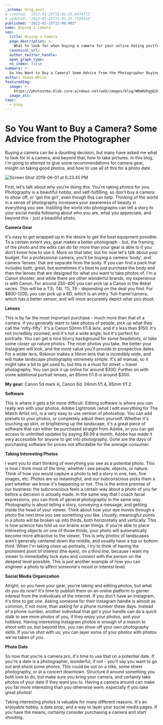 ```yaml
---
_schema: blog_post
# created: '2022-01-25T15:02:25.697477Z'
# updated: '2022-01-25T15:02:25.710934Z'
published: "2022-01-25T15:00:00Z"
name: Buying a Camera
seo:
  title: Buying a Camera
  page_description: >-
    What to look for when buying a camera for your online dating portfolio.
  canonical_url:
  author_twitter_handle:
  open_graph_type:
  no_index: false
summary: >-
  So You Want to Buy a Camera? Some Advice from the Photographer Buying a camera can be a daunting decision, but many have asked me what to look for in a camera, and beyond that, how to take pictures. In this blog, I'm going to attempt to give some recommendations ...
author: Shane White
featuredImg:
  image: >-
    https://photostma.blob.core.windows.net/web/images/blog/WRmRUhggQ3GztIXbhhtM.jpg
  image_alt:
tags:
  - blog
---
```



So You Want to Buy a Camera? Some Advice from the Photographer
==============================================================

Buying a camera can be a daunting decision, but many have asked me what to look for in a camera, and beyond that, how to take pictures. In this blog, I'm going to attempt to give some recommendations for camera gear, insight on taking good photos, and how to use all of this for a photo date.

![Screen Shot 2019-06-01 at 6.33.45 PM](http://images.ctfassets.net/9e33rgnm1y4m/5I29sYYDxkXEpBrabvtxje/3c5f948a2087766cad57c9b4d02ac287/Screen_Shot_2019-06-01_at_6.33.45_PM.png)

First, let's talk about why you're doing this. You're taking photos for you. Photography is a beautiful hobby, and self-fulfilling, so don't buy a camera to show off, or 'get the girl', even though this can help. Thinking of the world in a sense of photography increases your awareness of beauty in everything you see. Instilling the world into photographs can tell a story to your social media following about who you are, what you appreciate, and beyond this - just a beautiful photo.

**Camera Gear**

It's easy to get wrapped up in the desire to get the best equipment possible. To a certain extent yes, gear makes a better photograph - _but_, the framing of the photo and the edits can do far more than your gear is able to if you don't know how to use it. More on that later, but for now let's talk about your budget. For a professional camera, you'll be buying a camera 'body', and camera 'lenses' that are separate from the body. If you can find a pack that includes both, great, but sometimes it's best to just purchase the body and then the lenses that are designed for what you want to take photos of. I'm a Canon shooter, and while there are other wonderful brands, my experience is with Canon. For around 250-400 you can pick up a Canon in the Rebel series. This will be a T3i, T4i, T5, T6 - depending on the deal you find. For $800-1200, you can pick up a 6D, which is an entry 'full-frame'camera, which has a better sensor, and will more accurately depict what you shoot.

**Lenses**

This is by far the most important purchase - much more than that of a camera. If you generally want to take photos of people, pick up what they call the 'nifty-fifty'. It's a Canon 50mm f/1.8 lens, and it's less than $150. It's not incredibly zoomed, and it's not a wide angle, but it's perfect for portraits. You can get a nice blurry background for some headshots, or take some closer up nature photos. The nicer photos you take, the better your Instagram will look, and the more value you'll provide to prospective dates. For a wider lens, Rokinon makes a 14mm lens that is incredibly wide, and will make landscape photography extremely simple. It's all manual, so it might take a bit to get used to, but this is a must for street + travel photography. You can pick it up online for around $300. Further on with some additional portrait lenses, an 85mm f/1.8 is around $300.

**My gear:** Canon 5d mark iii, Canon 6d, 24mm f/1.4, 85mm f/1.2.

**Software**

This is where it gets a bit more difficult. Editing software is where you can really win with your photos. Adobe Lightroom (what I edit everything for The Match Artist on), is a very easy to use version of photoshop. You can add presets to your photos, or completely adjust them yourself. Whether it's touching up skin, or brightening up the landscape, it's a great piece of software that can either be purchased straight from Adobe, or you can get access to unlimited updates by paying $9.99 a month. Adobe has made it very accessible for anyone to get into photography. Gone are the days of purchasing software for prices not affordable for the average consumer.

**Taking Interesting Photos**

I want you to start thinking of everything you see as a potential photo. This is how I think most of the time, whether I see people, objects, or nature. Think of how you would capture a photo to tell a story in one, two, five images, etc. Photos are so meaningful, and our subconscious picks them a part whether we know it's happening or not. This is the entire premise of our business: the subconscious feels a certain way about a photo of you far before a decision is actually made. In the same way that I coach facial expressions, you can think of general photography in the same way. Photography is about telling a story, conveying a message, and getting inside the head of your viewer. Think about how your eye moves through a photo the next time you see something you like. _Usually,_ meaningful points in a photo will be broken up into thirds, both horizontally and vertically. This is how science has told us our brains scan things. If you're able to place interesting objects on one of those thirds, your photo will automatically become more attractive to the viewer. This is why photos of landscapes aren't generally centered down the middle, and usually have a top or bottom third. When I'm taking close up portraits, I try to think of having the prominent point of interest (the eyes), on a third line, because I want my viewer to immediatley lock eyes and connect with the person on the deepest level possible. This is just another example of how you can engineer a photo to affect someone's mood or interest level.

**Social Media Organization**

Alright, so you have your gear, you're taking and editing photos, but what do you do now? It's time to publish them on an online platform to garner interest from the individuals of the internet. If you don't have an Instagram, it's time to get one. Asking someone for their instagram handle is almost as common, if not more, than asking for a phone number these days. Instead of a phone number, another individual that get's your handle can do a quick stalk to see more photos of you, if they enjoy your photos, and your hobbies. Having interesting instagram photos is enough of a reason to shoot with us, but beyond this, you can show off your own photography skills. If you've shot with us, you can layer some of your photos with photos we've taken of you.

**Photo Date**

So now that you're a camera pro, it's time to use that on a potential date. If you're a date is a photographer, wonderful, if not - you'll say you want to go out and shoot some photos. This could be out on a hike, some street photography, or at a concert downtown. Structure it around something you both love to do, but make sure you bring your camera, and certainly take photos of your date if they want you to. Having a camera around can make you far more interesting than you otherwise were, especially if you take great photos!

Taking interesting photos is valuable for many different reasons. It's an enjoyable hobby, a date prop, and a way to layer your social media pages. If you have the means, certainly consider purchasing a camera and start shooting.